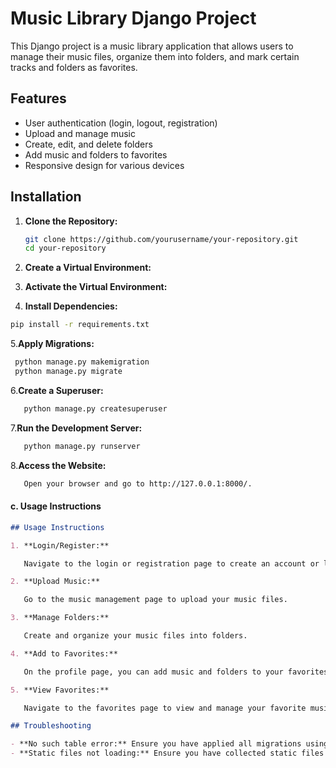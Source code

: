 # Music Library Django Project

This Django project is a music library application that allows users to manage their music files, organize them into folders, and mark certain tracks and folders as favorites.

## Features

- User authentication (login, logout, registration)
- Upload and manage music
- Create, edit, and delete folders
- Add music and folders to favorites
- Responsive design for various devices

## Installation

1. **Clone the Repository:**

   ```bash
   git clone https://github.com/yourusername/your-repository.git
   cd your-repository

2. **Create a Virtual Environment:**

3. **Activate the Virtual Environment:**

4. **Install Dependencies:**
```bash
pip install -r requirements.txt

```
5.**Apply Migrations:**
  ```bash
   python manage.py makemigration
   python manage.py migrate
```
6.**Create a Superuser:**
```bash
   python manage.py createsuperuser
```
7.**Run the Development Server:**
```bash
   python manage.py runserver
```
8.**Access the Website:**
```bash
   Open your browser and go to http://127.0.0.1:8000/.
```

#### c. Usage Instructions

```markdown
## Usage Instructions

1. **Login/Register:**

   Navigate to the login or registration page to create an account or log in.

2. **Upload Music:**

   Go to the music management page to upload your music files.

3. **Manage Folders:**

   Create and organize your music files into folders.

4. **Add to Favorites:**

   On the profile page, you can add music and folders to your favorites.

5. **View Favorites:**

   Navigate to the favorites page to view and manage your favorite music and folders.

## Troubleshooting

- **No such table error:** Ensure you have applied all migrations using `python manage.py migrate`.
- **Static files not loading:** Ensure you have collected static files if running in production using `python manage.py collectstatic`.


